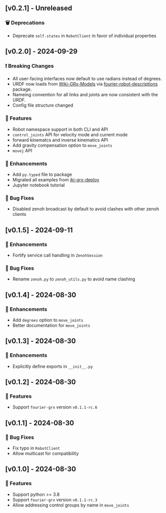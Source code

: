 ## [v0.2.1] - Unreleased

### 🗑️ Deprecations

- Deprecate `self.states` in `RobotClient` in favor of individual properties

## [v0.2.0] - 2024-09-29

### ❗ Breaking Changes

- All user-facing interfaces now default to use radians instead of degrees.
- URDF now loads from [Wiki-GRx-Models](https://github.com/FFTAI/Wiki-GRx-Models) via [fourier-robot-descriptions](https://pypi.org/project/fourier-robot-descriptions/) package.
- Nameing convention for all links and joints are now consistent with the URDF.
- Config file structure changed

### 🚀 Features

- Robot namespace support in both CLI and API
- `control_joints` API for velocity mode and current mode
- forward kinematcs and inverse kinematics API
- Add gravity compensation option to `move_joints`
- `movej` API


### 💪 Enhancements

- Add `py.typed` file to package
- Migrated all examples from [iki-grx-deploy](https://gitee.com/FourierIntelligence/wiki-grx-deploy)
- Jupyter notebook tutorial

### 🐛 Bug Fixes

- Disabled zenoh broadcast by default to avoid clashes with other zenoh clients

## [v0.1.5] - 2024-09-11

### 💪 Enhancements

- Fortify service call handling in `ZenohSession`

### 🐛 Bug Fixes

- Rename `zenoh.py` to `zenoh_utils.py` to avoid name clashing


## [v0.1.4] - 2024-08-30

### 💪 Enhancements

- Add `degrees` option to `move_joints`
- Better documentation for `move_joints`

## [v0.1.3] - 2024-08-30

### 💪 Enhancements

- Explicitly define exports in `__init__.py`

## [v0.1.2] - 2024-08-30

### 🚀 Features

- Support `fourier-grx` version `v0.1.1-rc.6`

## [v0.1.1] - 2024-08-30

### 🐛 Bug Fixes

- Fix typo in `RobotClient`
- Allow multicast for compatibility

## [v0.1.0] - 2024-08-30

### 🚀 Features

- Support python >= 3.8
- Support `fourier-grx` version `v0.1.1-rc.3`
- Allow addressing control groups by name in `move_joints`
